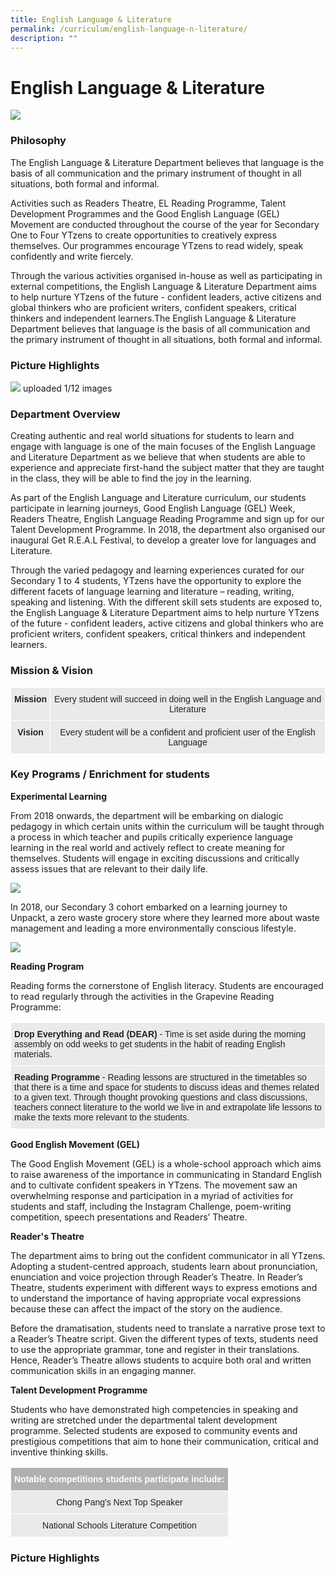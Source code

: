 ```yaml
---
title: English Language & Literature
permalink: /curriculum/english-language-n-literature/
description: ""
---
```

# **English Language &amp; Literature**

![](/images/ENG.jpg)

### Philosophy

The English Language &amp; Literature Department believes that language is the basis of all communication and the primary instrument of thought in all situations, both formal and informal.  

Activities such as Readers Theatre, EL Reading Programme, Talent Development Programmes and the Good English Language (GEL) Movement are conducted throughout the course of the year for Secondary One to Four YTzens to create opportunities to creatively express themselves. Our programmes encourage YTzens to read widely, speak confidently and write fiercely.&nbsp;

Through the various activities organised in-house as well as participating in external competitions, the English Language &amp; Literature Department aims to help nurture YTzens of the future - confident leaders, active citizens and global thinkers who are proficient writers, confident speakers, critical thinkers and independent learners.The English Language &amp; Literature Department believes that language is the basis of all communication and the primary instrument of thought in all situations, both formal and informal.  

### Picture Highlights

![](/images/1%20(V2).jpg)
uploaded 1/12 images



### Department Overview

Creating authentic and real world situations for students to learn and engage with language is one of the main focuses of the English Language and Literature Department as we believe that when students are able to experience and appreciate first-hand the subject matter that they are taught in the class, they will be able to find the joy in the learning.&nbsp;

As part of the English Language and Literature curriculum, our students participate in learning journeys, Good English Language (GEL) Week, Readers Theatre, English Language Reading Programme and sign up for our Talent Development Programme. In 2018, the department also organised our inaugural Get R.E.A.L Festival, to develop a greater love for languages and Literature.&nbsp;

Through the varied pedagogy and learning experiences curated for our Secondary 1 to 4 students, YTzens have the opportunity to explore the different facets of language learning and literature – reading, writing, speaking and listening. With the different skill sets students are exposed to, the English Language &amp; Literature Department aims to help nurture YTzens of the future - confident leaders, active citizens and global thinkers who are proficient writers, confident speakers, critical thinkers and independent learners.

### Mission &amp; Vision


<table class="tg" style="border-collapse:collapse;border-spacing:0"><thead><tr><th style="background-color:#EAEAEA;border-color:#ffffff;border-style:solid;border-width:1px;color:#222;font-family:Arial, sans-serif;font-size:14px;font-weight:bold;overflow:hidden;padding:10px 5px;text-align:center;vertical-align:top;word-break:normal">Mission<br></th><th style="background-color:#EAEAEA;border-color:#ffffff;border-style:solid;border-width:1px;color:#222;font-family:Arial, sans-serif;font-size:14px;font-weight:normal;overflow:hidden;padding:10px 5px;text-align:center;vertical-align:top;word-break:normal"><span style="color:#222">Every student will succeed in doing well in the English Language and Literature</span></th></tr></thead><tbody><tr><td style="background-color:#EAEAEA;border-color:#ffffff;border-style:solid;border-width:1px;color:#222;font-family:Arial, sans-serif;font-size:14px;font-weight:bold;overflow:hidden;padding:10px 5px;text-align:center;vertical-align:top;word-break:normal">Vision<br></td><td style="background-color:#EAEAEA;border-color:#ffffff;border-style:solid;border-width:1px;color:#222;font-family:Arial, sans-serif;font-size:14px;overflow:hidden;padding:10px 5px;text-align:center;vertical-align:middle;word-break:normal"><span style="color:#222;background-color:#EAEAEA">Every student will be a confident and proficient user of the English Language</span></td></tr></tbody></table>


### Key Programs / Enrichment for students&nbsp;

**Experimental Learning**&nbsp;

From 2018 onwards, the department will be embarking on dialogic pedagogy in which certain units within the curriculum will be taught through a process in which teacher and pupils critically experience language learning in the real world and actively reflect to create meaning for themselves. Students will engage in exciting discussions and critically assess issues that are relevant to their daily life.

![](/images/WhatsApp%20Image%202018-10-12.jpeg)

In 2018, our Secondary 3 cohort embarked on a learning journey to Unpackt, a zero waste grocery store where they learned more about waste management and leading a more environmentally conscious lifestyle.

![](/images/WhatsApp%20Image%202018-10-12%20(1).jpeg)

**Reading Program**  

Reading forms the cornerstone of English literacy. Students are encouraged to read regularly through the activities in the Grapevine Reading Programme:


<table class="tg" style="border-collapse:collapse;border-spacing:0"><thead><tr><th style="background-color:#EAEAEA;border-color:#ffffff;border-style:solid;border-width:1px;color:#222;font-family:Arial, sans-serif;font-size:14px;font-weight:normal;overflow:hidden;padding:10px 5px;text-align:left;vertical-align:top;word-break:normal"><span style="font-weight:bold">Drop Everything and Read (DEAR)</span> <span style="color:#222;background-color:#EAEAEA">- Time is set aside during the morning assembly on odd weeks to get students in the habit of reading English materials.</span><br></th></tr></thead><tbody><tr><td style="background-color:#EAEAEA;border-color:#ffffff;border-style:solid;border-width:1px;color:#222;font-family:Arial, sans-serif;font-size:14px;overflow:hidden;padding:10px 5px;text-align:left;vertical-align:top;word-break:normal"><span style="font-weight:bold">Reading Programme</span> <span style="color:#222;background-color:#EAEAEA">- Reading lessons are structured in the timetables so that there is a time and space for students to discuss ideas and themes related to a given text. Through thought provoking questions and class discussions, teachers connect literature to the world we live in and extrapolate life lessons to make the texts more relevant to the students.</span></td></tr></tbody></table>


**Good English Movement (GEL)**  
  
The Good English Movement (GEL) is a whole-school approach which aims to raise awareness of the importance in communicating in Standard English and to cultivate confident speakers in YTzens. The movement saw an overwhelming response and participation in a myriad of activities for students and staff, including the Instagram Challenge, poem-writing competition, speech presentations and Readers’ Theatre.

  
**Reader's Theatre**  
 
The department aims to bring out the confident communicator in all YTzens. Adopting a student-centred approach, students learn about pronunciation, enunciation and voice projection through Reader’s Theatre. In Reader’s Theatre, students experiment with different ways to express emotions and to understand the importance of having appropriate vocal expressions because these can affect the impact of the story on the audience. 

Before the dramatisation, students need to translate a narrative prose text to a Reader’s Theatre script. Given the different types of texts, students need to use the appropriate grammar, tone and register in their translations. Hence, Reader’s Theatre allows students to acquire both oral and written communication skills in an engaging manner.  

  
**Talent Development Programme**  

Students who have demonstrated high competencies in speaking and writing are stretched under the departmental talent development programme. Selected students are exposed to community events and prestigious competitions that aim to hone their communication, critical and inventive thinking skills.

<table class="tg" style="border-collapse:collapse;border-spacing:0"><thead><tr><th colspan="2" style="background-color:#B0B0B0;border-color:#ffffff;border-style:solid;border-width:1px;color:#FFF;font-family:Arial, sans-serif;font-size:14px;font-weight:bold;overflow:hidden;padding:10px 5px;text-align:center;vertical-align:top;word-break:normal">Notable competitions students participate include:</th></tr></thead><tbody><tr><td colspan="2" style="background-color:#EAEAEA;border-color:#ffffff;border-style:solid;border-width:1px;color:#222;font-family:Arial, sans-serif;font-size:14px;overflow:hidden;padding:10px 5px;text-align:center;vertical-align:middle;word-break:normal"><span style="color:#222;background-color:#EAEAEA">Chong Pang's Next Top Speaker</span></td></tr><tr><td colspan="2" style="background-color:#EAEAEA;border-color:#ffffff;border-style:solid;border-width:1px;color:#222;font-family:Arial, sans-serif;font-size:14px;overflow:hidden;padding:10px 5px;text-align:center;vertical-align:middle;word-break:normal"><span style="color:#222;background-color:#EAEAEA">National Schools Literature Competition</span></td></tr></tbody></table>




### Picture Highlights

